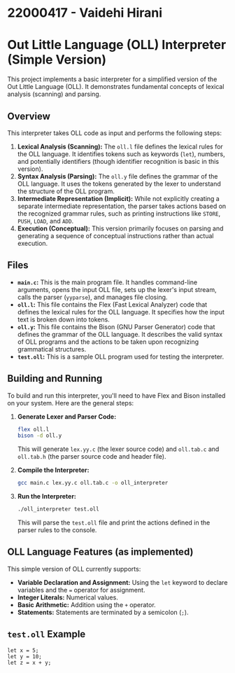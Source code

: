 # 22000417 - Vaidehi Hirani

# Out Little Language (OLL) Interpreter (Simple Version)

This project implements a basic interpreter for a simplified version of the Out Little Language (OLL). It demonstrates fundamental concepts of lexical analysis (scanning) and parsing.

## Overview

This interpreter takes OLL code as input and performs the following steps:

1.  **Lexical Analysis (Scanning):** The `oll.l` file defines the lexical rules for the OLL language. It identifies tokens such as keywords (`let`), numbers, and potentially identifiers (though identifier recognition is basic in this version).
2.  **Syntax Analysis (Parsing):** The `oll.y` file defines the grammar of the OLL language. It uses the tokens generated by the lexer to understand the structure of the OLL program.
3.  **Intermediate Representation (Implicit):** While not explicitly creating a separate intermediate representation, the parser takes actions based on the recognized grammar rules, such as printing instructions like `STORE`, `PUSH`, `LOAD`, and `ADD`.
4.  **Execution (Conceptual):** This version primarily focuses on parsing and generating a sequence of conceptual instructions rather than actual execution.

## Files

* **`main.c`:** This is the main program file. It handles command-line arguments, opens the input OLL file, sets up the lexer's input stream, calls the parser (`yyparse`), and manages file closing.
* **`oll.l`:** This file contains the Flex (Fast Lexical Analyzer) code that defines the lexical rules for the OLL language. It specifies how the input text is broken down into tokens.
* **`oll.y`:** This file contains the Bison (GNU Parser Generator) code that defines the grammar of the OLL language. It describes the valid syntax of OLL programs and the actions to be taken upon recognizing grammatical structures.
* **`test.oll`:** This is a sample OLL program used for testing the interpreter.

## Building and Running

To build and run this interpreter, you'll need to have Flex and Bison installed on your system. Here are the general steps:

1.  **Generate Lexer and Parser Code:**
    ```bash
    flex oll.l
    bison -d oll.y
    ```
    This will generate `lex.yy.c` (the lexer source code) and `oll.tab.c` and `oll.tab.h` (the parser source code and header file).

2.  **Compile the Interpreter:**
    ```bash
    gcc main.c lex.yy.c oll.tab.c -o oll_interpreter
    ```

3.  **Run the Interpreter:**
    ```bash
    ./oll_interpreter test.oll
    ```
    This will parse the `test.oll` file and print the actions defined in the parser rules to the console.

## OLL Language Features (as implemented)

This simple version of OLL currently supports:

* **Variable Declaration and Assignment:** Using the `let` keyword to declare variables and the `=` operator for assignment.
* **Integer Literals:** Numerical values.
* **Basic Arithmetic:** Addition using the `+` operator.
* **Statements:** Statements are terminated by a semicolon (`;`).

## `test.oll` Example

```oll
let x = 5;
let y = 10;
let z = x + y;